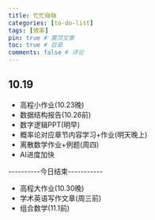 ```yaml
---
title: 忙忙碌碌
categories: [to-do-list]
tags: [效率]
pin: true # 置顶文章
toc: true # 目录
comments: false # 评论
---
```

## 10.19
- 高程小作业(10.23晚)
- 数据结构报告(10.26前)
- 数字逻辑PPT(明早)
- 概率论对应章节内容学习+作业(明天晚上)
- 离散数学作业+例题(周四) 
- AI进度加快
  
----------今日结束-----------

- 高程大作业(10.30晚)
- 学术英语写作文章(周三前)
- 组合数学(11.1前)